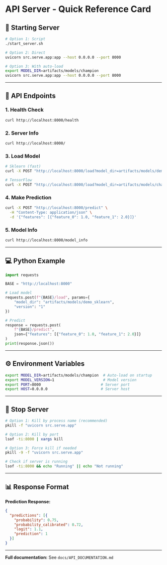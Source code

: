 # API Server - Quick Reference Card

## 🚀 Starting Server

```bash
# Option 1: Script
./start_server.sh

# Option 2: Direct
uvicorn src.serve.app:app --host 0.0.0.0 --port 8000

# Option 3: With auto-load
export MODEL_DIR=artifacts/models/champion
uvicorn src.serve.app:app --host 0.0.0.0 --port 8000
```

---

## 📡 API Endpoints

### 1. Health Check
```bash
curl http://localhost:8000/health
```

### 2. Server Info
```bash
curl http://localhost:8000/
```

### 3. Load Model
```bash
# Sklearn (fast)
curl -X POST "http://localhost:8000/load?model_dir=artifacts/models/demo_sklearn&version=1&model_type=sklearn"

# TensorFlow
curl -X POST "http://localhost:8000/load?model_dir=artifacts/models/champion&version=1&model_type=tensorflow"
```

### 4. Make Prediction
```bash
curl -X POST "http://localhost:8000/predict" \
  -H "Content-Type: application/json" \
  -d '{"features": [{"feature_0": 1.0, "feature_1": 2.0}]}'
```

### 5. Model Info
```bash
curl http://localhost:8000/model_info
```

---

## 💻 Python Example

```python
import requests

BASE = "http://localhost:8000"

# Load model
requests.post(f"{BASE}/load", params={
    "model_dir": "artifacts/models/demo_sklearn",
    "version": "1"
})

# Predict
response = requests.post(
    f"{BASE}/predict",
    json={"features": [{"feature_0": 1.0, "feature_1": 2.0}]}
)
print(response.json())
```

---

## ⚙️ Environment Variables

```bash
export MODEL_DIR=artifacts/models/champion  # Auto-load on startup
export MODEL_VERSION=1                      # Model version
export PORT=8000                           # Server port
export HOST=0.0.0.0                        # Server host
```

---

## 🛑 Stop Server

```bash
# Option 1: Kill by process name (recommended)
pkill -f "uvicorn src.serve.app"

# Option 2: Kill by port
lsof -ti:8000 | xargs kill

# Option 3: Force kill if needed
pkill -9 -f "uvicorn src.serve.app"

# Check if server is running
lsof -ti:8000 && echo "Running" || echo "Not running"
```

---

## 📊 Response Format

**Prediction Response:**
```json
{
  "predictions": [{
    "probability": 0.75,
    "probability_calibrated": 0.72,
    "logit": 1.1,
    "prediction": 1
  }]
}
```

---

**Full documentation:** See `docs/API_DOCUMENTATION.md`
